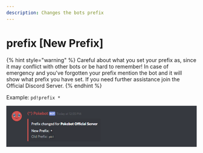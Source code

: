 ```yaml
---
description: Changes the bots prefix
---
```


# prefix \[New Prefix\]

{% hint style="warning" %}
Careful about what you set your prefix as, since it may conflict with other bots or be hard to remember! In case of emergency and you've forgotten your prefix mention the bot and it will show what prefix you have set. If you need further assistance join the Official Discord Server.
{% endhint %}

Example: `pd!prefix *`

![is what Pokebot will display.](../.gitbook/assets/prefix2.PNG)

